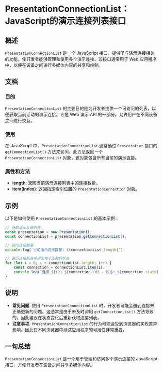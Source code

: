 <!--
Meta Description: # PresentationConnectionList：JavaScript的演示连接列表接口 ## 概述 `PresentationConnectionList` 是一个 JavaScript 接口，提供了与演示连接相关的功能，使开发者能够管理和使用多个演示连接。该接口通常用于 Web 应用程序...
Meta Keywords: presentationconnectionlist, javascript, presentation, connectionlist, getconnectionlist
-->

# PresentationConnectionList：JavaScript的演示连接列表接口

## 概述
`PresentationConnectionList` 是一个 JavaScript 接口，提供了与演示连接相关的功能，使开发者能够管理和使用多个演示连接。该接口通常用于 Web 应用程序中，以便在设备之间进行多媒体内容的共享和控制。

## 文档
### 目的
`PresentationConnectionList` 的主要目的是为开发者提供一个可访问的列表，以便获取当前活动的演示连接。它是 Web 演示 API 的一部分，允许用户在不同设备之间进行交互。

### 使用
在 JavaScript 中，`PresentationConnectionList` 通常通过 `Presentation` 接口的 `getConnectionList()` 方法来访问。此方法返回一个 `PresentationConnectionList` 对象，该对象包含所有当前的演示连接。

### 属性和方法
- **length**: 返回当前演示连接列表中的连接数量。
- **item(index)**: 返回指定索引位置的 `PresentationConnection` 对象。

## 示例
以下是如何使用 `PresentationConnectionList` 的基本示例：

```javascript
// 获取演示连接列表
const presentation = new Presentation();
const connectionList = presentation.getConnectionList();

// 输出连接数量
console.log(`当前演示连接数量: ${connectionList.length}`);

// 遍历连接列表并输出每个连接的状态
for (let i = 0; i < connectionList.length; i++) {
    const connection = connectionList.item(i);
    console.log(`连接 ${i}: ${connection.id} - 状态: ${connection.state}`);
}
```

## 说明
- **常见问题**: 使用 `PresentationConnectionList` 时，开发者可能会遇到连接未正确更新的问题。这通常是由于未及时调用 `getConnectionList()` 方法导致的，因此建议在状态变化后重新获取连接列表。
- **注意事项**: `PresentationConnectionList` 的行为可能会受到浏览器的实现差异影响，因此在不同浏览器中测试应用程序的可用性非常重要。

## 一句总结
`PresentationConnectionList` 是一个用于管理和访问多个演示连接的 JavaScript 接口，方便开发者在设备之间共享多媒体内容。